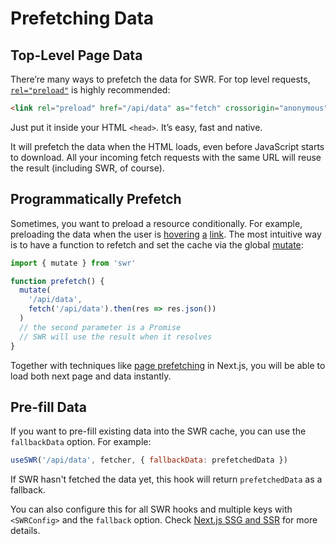 # Prefetching Data

## Top-Level Page Data

There’re many ways to prefetch the data for SWR. For top level requests,
[`rel="preload"`](https://developer.mozilla.org/en-US/docs/Web/HTML/Preloading_content)
is highly recommended:

```html
<link rel="preload" href="/api/data" as="fetch" crossorigin="anonymous" />
```

Just put it inside your HTML `<head>`. It’s easy, fast and native.

It will prefetch the data when the HTML loads, even before JavaScript starts to
download. All your incoming fetch requests with the same URL will reuse the
result (including SWR, of course).

## Programmatically Prefetch

Sometimes, you want to preload a resource conditionally. For example, preloading
the data when the user is
[hovering](https://github.com/GoogleChromeLabs/quicklink)
[a](https://github.com/guess-js/guess) [link](https://instant.page). The most
intuitive way is to have a function to refetch and set the cache via the global
[mutate](/docs/mutation):

```js
import { mutate } from 'swr'

function prefetch() {
  mutate(
    '/api/data',
    fetch('/api/data').then(res => res.json())
  )
  // the second parameter is a Promise
  // SWR will use the result when it resolves
}
```

Together with techniques like
[page prefetching](https://nextjs.org/docs/api-reference/next/router#routerprefetch)
in Next.js, you will be able to load both next page and data instantly.

## Pre-fill Data

If you want to pre-fill existing data into the SWR cache, you can use the
`fallbackData` option. For example:

```jsx
useSWR('/api/data', fetcher, { fallbackData: prefetchedData })
```

If SWR hasn't fetched the data yet, this hook will return `prefetchedData` as a
fallback.

You can also configure this for all SWR hooks and multiple keys with
`<SWRConfig>` and the `fallback` option. Check
[Next.js SSG and SSR](/docs/with-nextjs) for more details.
